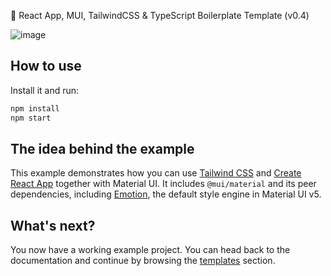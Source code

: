 🎪 React App, MUI, TailwindCSS & TypeScript Boilerplate Template (v0.4)

![image](https://github.com/vtonu/ShadCN_UI/assets/56773210/14e26409-b2ac-4315-b681-10625f884616)

## How to use

Install it and run:

```bash
npm install
npm start
```

## The idea behind the example

<!-- #default-branch-switch -->

This example demonstrates how you can use [Tailwind CSS](https://tailwindcss.com/) and [Create React App](https://github.com/facebookincubator/create-react-app) together with Material UI.
It includes `@mui/material` and its peer dependencies, including [Emotion](https://emotion.sh/docs/introduction), the default style engine in Material UI v5.

## What's next?

<!-- #default-branch-switch -->

You now have a working example project.
You can head back to the documentation and continue by browsing the [templates](https://mui.com/material-ui/getting-started/templates/) section.
